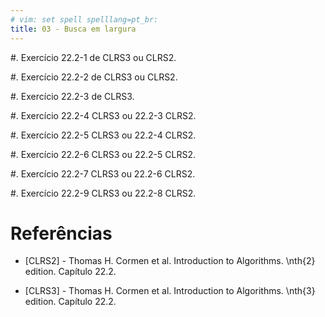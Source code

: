 ```yaml
---
# vim: set spell spelllang=pt_br:
title: 03 - Busca em largura
---
```


#.  Exercício 22.2-1 de CLRS3 ou CLRS2.

#.  Exercício 22.2-2 de CLRS3 ou CLRS2.

#.  Exercício 22.2-3 de CLRS3.

#.  Exercício 22.2-4 CLRS3 ou 22.2-3 CLRS2.

#.  Exercício 22.2-5 CLRS3 ou 22.2-4 CLRS2.

#.  Exercício 22.2-6 CLRS3 ou 22.2-5 CLRS2.

#.  Exercício 22.2-7 CLRS3 ou 22.2-6 CLRS2.

#.  Exercício 22.2-9 CLRS3 ou 22.2-8 CLRS2.


# Referências

-   [CLRS2] - Thomas H. Cormen et al. Introduction to Algorithms. \nth{2} edition. Capítulo 22.2.

-   [CLRS3] - Thomas H. Cormen et al. Introduction to Algorithms. \nth{3} edition. Capítulo 22.2.
